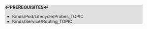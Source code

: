 <div style="margin:2em; background-color: #e0e0e0;">

<strong>↩PREREQUISITES↩</strong>

 * Kinds/Pod/Lifecycle/Probes_TOPIC
 * Kinds/Service/Routing_TOPIC

</div>

